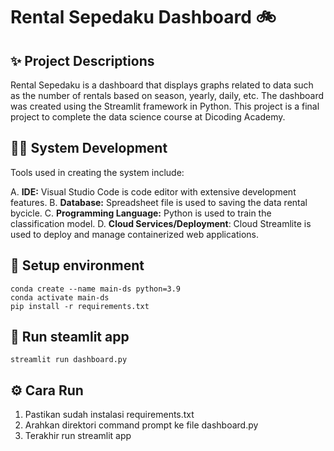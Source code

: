 # Rental Sepedaku Dashboard 🚲

## ✨ Project Descriptions 
<p>Rental Sepedaku is a dashboard that displays graphs related to data such as the number of rentals based on season, yearly, daily, etc. The dashboard was created using the Streamlit framework in Python. This project is a final project to complete the data science course at Dicoding Academy.</p>

## 👩‍💻 System Development
<p>Tools used in creating the system include:</p>
 
A. **IDE:** Visual Studio Code is code editor with extensive development features.
B. **Database:** Spreadsheet file is used to saving the data rental bycicle.
C. **Programming Language:** Python is used to train the classification model.
D. **Cloud Services/Deployment**: Cloud Streamlite is used to deploy and manage containerized web applications.

## 🎲 Setup environment

```
conda create --name main-ds python=3.9
conda activate main-ds
pip install -r requirements.txt
```

## 💨 Run steamlit app

```
streamlit run dashboard.py
```

## ⚙️ Cara Run

1. Pastikan sudah instalasi requirements.txt
2. Arahkan direktori command prompt ke file dashboard.py
3. Terakhir run streamlit app
